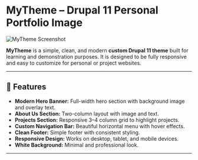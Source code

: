 # MyTheme – Drupal 11 Personal Portfolio Image

![MyTheme Screenshot](https://tutulhaque.website/wp-content/uploads/2025/09/Screenshot-2025-09-14-at-21.37.21.png?auto=format&fit=crop&w=1950&q=80)

**MyTheme** is a simple, clean, and modern **custom Drupal 11 theme** built for learning and demonstration purposes. It is designed to be fully responsive and easy to customize for personal or project websites.

---

## 🌟 Features

- **Modern Hero Banner:** Full-width hero section with background image and overlay text.
- **About Us Section:** Two-column layout with image and text.
- **Projects Section:** Responsive 3–4 column grid to highlight projects.
- **Custom Navigation Bar:** Beautiful horizontal menu with hover effects.
- **Clean Footer:** Simple footer with consistent styling.
- **Responsive Design:** Works on desktop, tablet, and mobile devices.
- **White Background:** Minimal and professional look.

---
